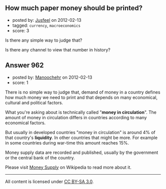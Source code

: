 ## How much paper money should be printed?

- posted by: [Jusfeel](https://stackexchange.com/users/-1/683-jusfeel) on 2012-02-13
- tagged: `currency`, `macroeconomics`
- score: 3

Is there any simple way to judge that? 

Is there any channel to view that number in history?




## Answer 962

- posted by: [Manoochehr](https://stackexchange.com/users/-1/400-manoochehr) on 2012-02-13
- score: 1

<p>There is no simple way to judge that, demand of money in a country defines how much money we need to print and that depends on many economical, cultural and political factors.</p>

<p>What you're asking about is technically called "<strong>money in circulation</strong>". The amount of money in circulation differs in countries according to many economical factors.</p>

<p>But usually in developed countries "money in circulation" is around 4% of that country's <strong>liquidity</strong>. In other countries that might be more. For example in some countries during war-time this amount reaches 15%.</p>

<p>Money supply data are recorded and published, usually by the government or the central bank of the country.</p>

<p>Please visit <a href="http://en.wikipedia.org/wiki/Money_supply" rel="nofollow">Money Supply</a> on Wikipedia to read more about it.</p>




---

All content is licensed under [CC BY-SA 3.0](https://creativecommons.org/licenses/by-sa/3.0/).

